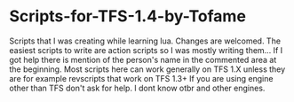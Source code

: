 # Scripts-for-TFS-1.4-by-Tofame
Scripts that I was creating while learning lua. Changes are welcomed.
The easiest scripts to write are action scripts so I was mostly writing them...
If I got help there is mention of the person's name in the commented area at the beginning.
Most scripts here can work generally on TFS 1.X unless they are for example revscripts that work on TFS 1.3+
If you are using engine other than TFS don't ask for help. I dont know otbr and other engines.
